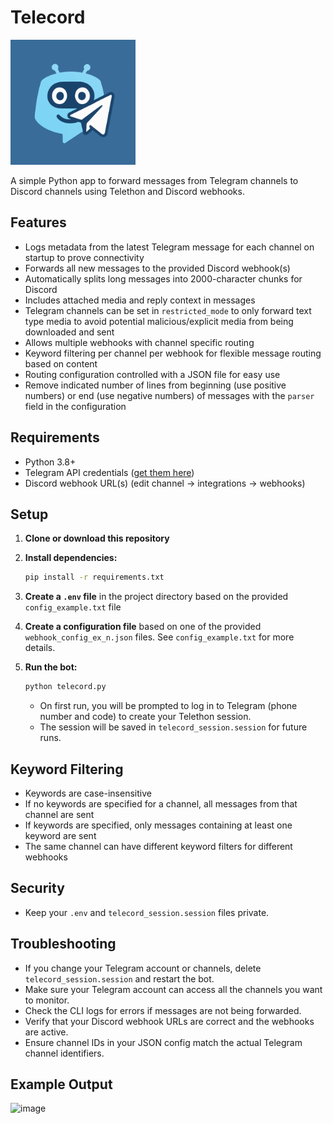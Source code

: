 # Telecord

<img src="./telecord.png" alt="Telecord Logo" width="200" height="200" />

A simple Python app to forward messages from Telegram channels to Discord channels using Telethon and Discord webhooks.

## Features
- Logs metadata from the latest Telegram message for each channel on startup to prove connectivity
- Forwards all new messages to the provided Discord webhook(s)
- Automatically splits long messages into 2000-character chunks for Discord
- Includes attached media and reply context in messages
- Telegram channels can be set in `restricted_mode` to only forward text type media to avoid potential malicious/explicit media from being downloaded and sent
- Allows multiple webhooks with channel specific routing
- Keyword filtering per channel per webhook for flexible message routing based on content
- Routing configuration controlled with a JSON file for easy use
- Remove indicated number of lines from beginning (use positive numbers) or end (use negative numbers) of messages with the `parser` field in the configuration

## Requirements
- Python 3.8+
- Telegram API credentials ([get them here](https://my.telegram.org/apps))
- Discord webhook URL(s) (edit channel -> integrations -> webhooks)

## Setup
1. **Clone or download this repository**
2. **Install dependencies:**
   ```bash
   pip install -r requirements.txt
   ```
3. **Create a `.env` file** in the project directory based on the provided `config_example.txt` file

4. **Create a configuration file** based on one of the provided `webhook_config_ex_n.json` files. See `config_example.txt` for more details.

5. **Run the bot:**
   ```bash
   python telecord.py
   ```
   - On first run, you will be prompted to log in to Telegram (phone number and code) to create your Telethon session.
   - The session will be saved in `telecord_session.session` for future runs.

## Keyword Filtering
- Keywords are case-insensitive
- If no keywords are specified for a channel, all messages from that channel are sent
- If keywords are specified, only messages containing at least one keyword are sent
- The same channel can have different keyword filters for different webhooks

## Security
- Keep your `.env` and `telecord_session.session` files private.

## Troubleshooting
- If you change your Telegram account or channels, delete `telecord_session.session` and restart the bot.
- Make sure your Telegram account can access all the channels you want to monitor.
- Check the CLI logs for errors if messages are not being forwarded.
- Verify that your Discord webhook URLs are correct and the webhooks are active.
- Ensure channel IDs in your JSON config match the actual Telegram channel identifiers.

## Example Output
<img width="625" height="669" alt="image" src="https://github.com/user-attachments/assets/fe1f2d60-ae6d-4003-8e40-d57523313c0e" />
